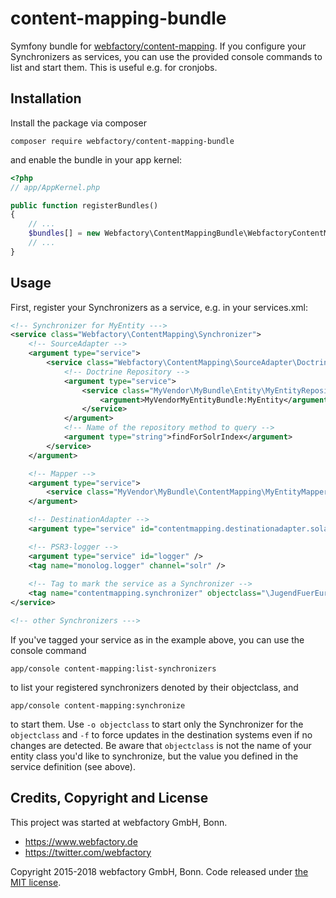 # content-mapping-bundle #

Symfony bundle for [webfactory/content-mapping](https://github.com/webfactory/content-mapping). If you configure your
Synchronizers as services, you can use the provided console commands to list and start them. This is useful e.g. for
cronjobs.


## Installation ##

Install the package via composer

    composer require webfactory/content-mapping-bundle

and enable the bundle in your app kernel:
    
```php    
<?php
// app/AppKernel.php

public function registerBundles()
{
    // ...
    $bundles[] = new Webfactory\ContentMappingBundle\WebfactoryContentMappingBundle();
    // ...
}
```


## Usage ##

First, register your Synchronizers as a service, e.g. in your services.xml:

```xml
<!-- Synchronizer for MyEntity --->
<service class="Webfactory\ContentMapping\Synchronizer">
    <!-- SourceAdapter -->
    <argument type="service">
        <service class="Webfactory\ContentMapping\SourceAdapter\Doctrine\GenericDoctrineSourceAdapter">
            <!-- Doctrine Repository -->
            <argument type="service">
                <service class="MyVendor\MyBundle\Entity\MyEntityRepository" factory-service="doctrine.orm.entity_manager" factory-method="getRepository">
                    <argument>MyVendorMyEntityBundle:MyEntity</argument>
                </service>
            </argument>
            <!-- Name of the repository method to query -->
            <argument type="string">findForSolrIndex</argument>
        </service>
    </argument>

    <!-- Mapper -->
    <argument type="service">
        <service class="MyVendor\MyBundle\ContentMapping\MyEntityMapper" />
    </argument>

    <!-- DestinationAdapter -->
    <argument type="service" id="contentmapping.destinationadapter.solarium"/>

    <!-- PSR3-logger -->
    <argument type="service" id="logger" />
    <tag name="monolog.logger" channel="solr" />
    
    <!-- Tag to mark the service as a Synchronizer -->
    <tag name="contentmapping.synchronizer" objectclass="\JugendFuerEuropa\Bundle\JugendInAktionBundle\Entity\Mitarbeiter" />
</service>

<!-- other Synchronizers --->
```

If you've tagged your service as in the example above, you can use the console command
  
    app/console content-mapping:list-synchronizers

to list your registered synchronizers denoted by their objectclass, and

    app/console content-mapping:synchronize

to start them. Use `-o objectclass` to start only the Synchronizer for the `objectclass` and `-f` to force updates in
the destination systems even if no changes are detected. Be aware that `objectclass` is not the name of your entity class
you'd like to synchronize, but the value you defined in the service definition (see above).


## Credits, Copyright and License ##

This project was started at webfactory GmbH, Bonn.

- <https://www.webfactory.de>
- <https://twitter.com/webfactory>

Copyright 2015-2018 webfactory GmbH, Bonn. Code released under [the MIT license](LICENSE).
